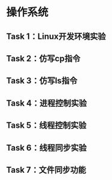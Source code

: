# 操作系统

## Task 1：Linux开发环境实验

## Task 2：仿写cp指令

## Task 3：仿写ls指令

## Task 4：进程控制实验

## Task 5：线程控制实验

## Task 6：线程同步实验

## Task 7：文件同步功能
